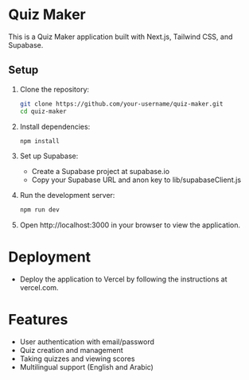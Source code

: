 # Quiz Maker

This is a Quiz Maker application built with Next.js, Tailwind CSS, and Supabase.

## Setup

1. Clone the repository:

   ```bash
   git clone https://github.com/your-username/quiz-maker.git
   cd quiz-maker

   ```

2. Install dependencies:

   ```bash
   npm install

   ```

3. Set up Supabase:

   - Create a Supabase project at supabase.io
   - Copy your Supabase URL and anon key to lib/supabaseClient.js

4. Run the development server:

   ```bash
   npm run dev

   ```

5. Open http://localhost:3000 in your browser to view the application.

# Deployment

- Deploy the application to Vercel by following the instructions at vercel.com.

# Features

- User authentication with email/password
- Quiz creation and management
- Taking quizzes and viewing scores
- Multilingual support (English and Arabic)
